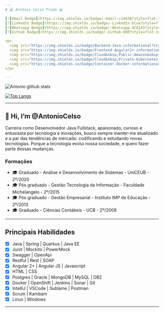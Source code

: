 ```yaml
---
# 💻 Antônio Celso Prado 💻

[![Gmail Badge](https://img.shields.io/badge/-Gmail-c14438?style=flat-square&logo=Gmail&logoColor=white&link=mailto:antonio.ti.celso@gmail.com)](mailto:antonio.ti.celso@gmail.com/)
[![Linkedin Badge](https://img.shields.io/badge/-LinkedIn-blue?style=flat-square&logo=Linkedin&logoColor=white&link=https://www.linkedin.com/in/antonio-celso-prado/)](https://www.linkedin.com/in/antonio-celso-prado/)
[![Whatsapp Badge](https://img.shields.io/badge/-Whatsapp-4CA143?style=flat-square&labelColor=4CA143&logo=whatsapp&logoColor=white&link=https://api.whatsapp.com/send?phone=5561985764443&text=Olá!)](https://api.whatsapp.com/send?phone=5561985764443&text=Olá!)
[![Github Badge](https://img.shields.io/badge/-Github-000?style=flat-square&logo=Github&logoColor=white&link=https://github.com/antonioticelso)](https://github.com/antonioticelso)

<p>
  <img src="https://img.shields.io/badge/Backend-Java-informational?style=flat&logo=java&logoColor=red&color=05122A" />
  <img src="https://img.shields.io/badge/Frontend-Angular2+-informational?style=flat&logo=java&logoColor=red&color=05122A" />
  <img src="https://img.shields.io/badge/Cloud&nbsp;Public-Amazon&nbsp;AWS-informational?style=flat&logo=Amazon&color=05122A" />
  <img src="https://img.shields.io/badge/Cloud&nbsp;Private-Kubernetes-informational?style=flat&logo=kubernetes&color=05122A" />
  <img src="https://img.shields.io/badge/Container-Docker-informational?style=flat&logo=docker&color=05122A" />
</p>

---
```

![Antonio github stats](https://github-readme-stats.vercel.app/api?username=antonioticelso&show_icons=true&theme=chartreuse-dark)

[![Top Langs](https://github-readme-stats.vercel.app/api/top-langs/?username=antonioticelso&theme=chartreuse-dark&hide=PlpgSQL,jupyter%20notebook,html)](https://github.com/anuraghazra/github-readme-stats)

---

## 👋 Hi, I’m @AntonioCelso

Carreira como Desenvolvedor Java Fullstack, apaixonado, curioso e entusiasta por tecnologia e inovações, busco sempre manter-me atualizado e a par das tendências de mercado: codificando e estudando novas tecnologias.
Porque a tecnologia evolui nossa sociedade, e quero fazer parte dessas mudanças.

### Formações
- 🎓 Graduado - Análise e Desenvolvimento de Sistemas - UniCEUB - 2º/2020
- 🎓 Pós graduado - Gestão Tecnologia da Informação - Faculdade Michelangelo - 2º/2015
- 🎓 Pós graduado - Gestão Empresarial - Instituto IMP de Educação - 2º/2013
- 🎓 Graduado - Ciências Contábeis - UCB - 2º/2008

---

## Principais Habilidades
- [x] Java | Spring | Quarkus | Java EE
- [x] Junit | Mockito | PowerMock
- [x] Swagger | OpenApi
- [x] Restful | Rest | SOAP
- [x] Angular 2+ | Angular JS | Javascript
- [x] HTML | CSS
- [x] Postgres | Oracle | MongoDB | MySQL | DB2
- [x] Docker | OpenShift | Jenkins | Sonar | Git
- [x] IntelliJ | VSCode | Sublame | Postman
- [x] Scrum | Kambam
- [x] Linux | Windows

<!---
- 👀 I’m interested in ...
- 🌱 I’m currently learning ...
- 💞️ I’m looking to collaborate on ...
- 📫 How to reach me ...
antonioticelso/antonioticelso is a ✨ special ✨ repository because its `README.md` (this file) appears on your GitHub profile.
You can click the Preview link to take a look at your changes.
--->

---
